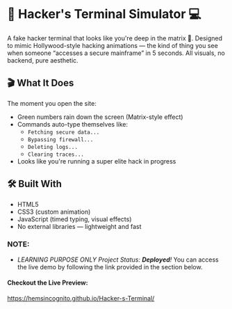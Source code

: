 # 🧠 Hacker's Terminal Simulator 💻

A fake hacker terminal that looks like you're deep in the matrix 🧪. Designed to mimic Hollywood-style hacking animations — the kind of thing you see when someone “accesses a secure mainframe” in 5 seconds. All visuals, no backend, pure aesthetic.


## 🎬 What It Does

The moment you open the site:

- Green numbers rain down the screen (Matrix-style effect)
- Commands auto-type themselves like:
  - `Fetching secure data...`
  - `Bypassing firewall...`
  - `Deleting logs...`
  - `Clearing traces...`
- Looks like you're running a super elite hack in progress


## 🛠️ Built With

- HTML5
- CSS3 (custom animation)
- JavaScript (timed typing, visual effects)
- No external libraries — lightweight and fast

### NOTE:
- *LEARNING PURPOSE ONLY*
*Project Status: **Deployed**!* You can access the live demo by following the link provided in the section below.

#### Checkout the Live Preview:
https://hemsincognito.github.io/Hacker-s-Terminal/
